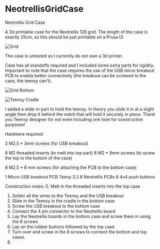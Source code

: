 # NeotrellisGridCase
Neotrellis Grid Case

A 3d printable case for the Neotrellis 128 grid. The length of the case is exactly 25cm, so this should be just printable on a Prusa I3.

![Grid](https://github.com/jorgen83/NeotrellisGridCase/blob/master/Grid_v1_2020-Apr-04_12-01-31PM-000_CustomizedView1888824705_png.png)

The case is untested as I currently do not own a 3d printer. 

Case has all standoffs required and I included some extra parts for rigidity. 
Important to note that the case requires the use of the USB micro breakout PCB to enable better connectivity (the breakout can be screwed to the case, the teensy can't). 

![Grid Bottom](https://github.com/jorgen83/NeotrellisGridCase/blob/master/Grid_v1_2020-Apr-04_12-02-56PM-000_CustomizedView10372828268_png.png)

![Teensy Cradle](https://github.com/jorgen83/NeotrellisGridCase/blob/master/Grid_v1_2020-Apr-04_12-07-31PM-000_CustomizedView11765224629_png.png)

I added a slide-in part to hold the teensy. In theory you slide it in at a slight angle then drop it behind the notch that will hold it securely in place. Thank you Teensy designer for not even including one hole for construction purposes!

Hardware required:

2 M2.5 * 3mm screws (for USB breakout)

8 M2 threaded inserts (to melt into top part)
8 M2 * 8mm screws (to screw the top to the bottom of the case)

8 M2.5 * 6 mm screws (for attaching the PCB to the bottom case)

1 Micro USB breakout PCB
Teeny 3.2
8 Neotrellis PCBs
8 4x4 push buttons

Construction notes:
0. Melt in the threaded inserts into the top case
1. Solder all the wires to the Teensy and the USB breakout
2. Slide in the Teensy in the cradle in the bottom case
3. Screw the USB breakout to the bottom case
4. Connect the 4 pin connector to the Neotrellis board
5. Lay the Neotrellis boards in the bottom case and screw them in using the 8 screws
6. Lay on the rubber buttons followed by the top case
7. Turn over and screw in the 8 screws to connect the bottom and top cases.
3.
